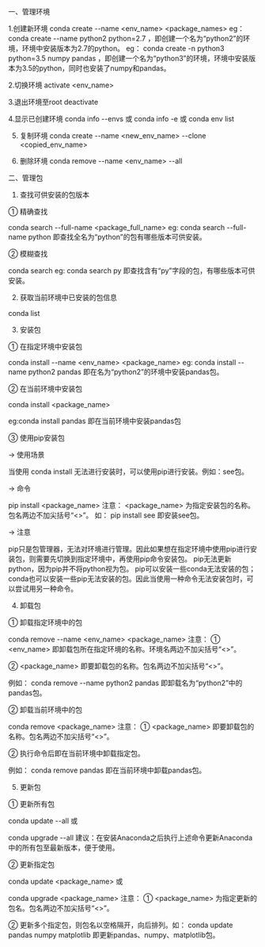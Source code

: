 一、管理环境

1.创建新环境
conda create --name <env_name> <package_names>
eg： conda create --name python2 python=2.7 ，即创建一个名为“python2”的环境，环境中安装版本为2.7的python。
eg： conda create -n python3 python=3.5 numpy pandas ，即创建一个名为“python3”的环境，环境中安装版本为3.5的python，同时也安装了numpy和pandas。

2.切换环境
activate <env_name>

3.退出环境至root
deactivate

4.显示已创建环境
conda info --envs  或  conda info -e  或  conda env list

5. 复制环境
conda create --name <new_env_name> --clone <copied_env_name>

6. 删除环境
conda remove --name <env_name> --all

二、管理包

1. 查找可供安装的包版本

① 精确查找

conda search --full-name <package_full_name>
eg: conda search --full-name python 即查找全名为“python”的包有哪些版本可供安装。

② 模糊查找

conda search <text>
eg: conda search py 即查找含有“py”字段的包，有哪些版本可供安装。

2. 获取当前环境中已安装的包信息

conda list

3. 安装包

① 在指定环境中安装包

conda install --name <env_name> <package_name>
eg: conda install --name python2 pandas 即在名为“python2”的环境中安装pandas包。

② 在当前环境中安装包

conda install <package_name>

eg:conda install pandas 即在当前环境中安装pandas包

③ 使用pip安装包

→ 使用场景

当使用 conda install 无法进行安装时，可以使用pip进行安装。例如：see包。



→ 命令

pip install <package_name>
注意： <package_name> 为指定安装包的名称。包名两边不加尖括号“<>”。
如： pip install see 即安装see包。


→ 注意

pip只是包管理器，无法对环境进行管理。因此如果想在指定环境中使用pip进行安装包，则需要先切换到指定环境中，再使用pip命令安装包。
pip无法更新python，因为pip并不将python视为包。
pip可以安装一些conda无法安装的包；conda也可以安装一些pip无法安装的包。因此当使用一种命令无法安装包时，可以尝试用另一种命令。

4. 卸载包

① 卸载指定环境中的包

conda remove --name <env_name> <package_name>
注意：
① <env_name> 即卸载包所在指定环境的名称。环境名两边不加尖括号“<>”。

② <package_name> 即要卸载包的名称。包名两边不加尖括号“<>”。

例如： conda remove --name python2 pandas 即卸载名为“python2”中的pandas包。


② 卸载当前环境中的包

conda remove <package_name>
注意：
① <package_name> 即要卸载包的名称。包名两边不加尖括号“<>”。

② 执行命令后即在当前环境中卸载指定包。

例如： conda remove pandas 即在当前环境中卸载pandas包。


5. 更新包

① 更新所有包

conda update --all
或

conda upgrade --all
建议：在安装Anaconda之后执行上述命令更新Anaconda中的所有包至最新版本，便于使用。


② 更新指定包

conda update <package_name>
或

conda upgrade <package_name>
注意：
① <package_name> 为指定更新的包名。包名两边不加尖括号“<>”。

② 更新多个指定包，则包名以空格隔开，向后排列。如： conda update pandas numpy matplotlib 即更新pandas、numpy、matplotlib包。

